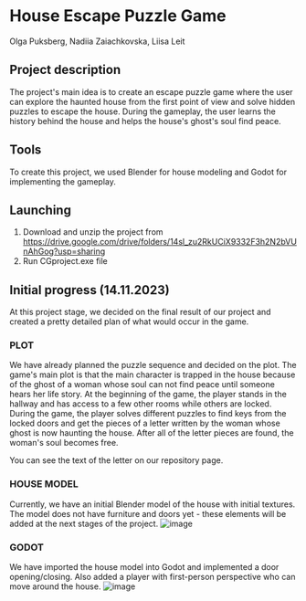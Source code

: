 # House Escape Puzzle Game
Olga Puksberg, Nadiia Zaiachkovska, Liisa Leit

## Project description
The project's main idea is to create an escape puzzle game where the user can explore the haunted house from the first point of view and solve hidden puzzles to escape the house. During the gameplay, the user learns the history behind the house and helps the house's ghost's soul find peace.

## Tools
To create this project, we used Blender for house modeling and Godot for implementing the gameplay.

## Launching
1. Download and unzip the project from https://drive.google.com/drive/folders/14sl_zu2RkUCiX9332F3h2N2bVUnAhGog?usp=sharing
2. Run CGproject.exe file

## Initial progress (14.11.2023)
At this project stage, we decided on the final result of our project and created a pretty detailed plan of what would occur in the game.

### PLOT
We have already planned the puzzle sequence and decided on the plot. The game's main plot is that the main character is trapped in the house because of the ghost of a woman whose soul can not find peace until someone hears her life story. At the beginning of the game, the player stands in the hallway and has access to a few other rooms while others are locked. During the game, the player solves different puzzles to find keys from the locked doors and get the pieces of a letter written by the woman whose ghost is now haunting the house. After all of the letter pieces are found, the woman's soul becomes free.

You can see the text of the letter on our repository page.

### HOUSE MODEL
Currently, we have an initial Blender model of the house with initial textures. The model does not have furniture and doors yet - these elements will be added at the next stages of the project.
![image](https://github.com/LiisaLeit/Exploration-Puzzle-Game/assets/116260316/449141a5-3bc6-42dd-9657-d9e85077cfcf)

### GODOT
We have imported the house model into Godot and implemented a door opening/closing. Also added a player with first-person perspective who can move around the house.
![image](https://github.com/LiisaLeit/Exploration-Puzzle-Game/assets/116260316/633edb64-a301-48ef-9e68-a35705d4f62c)

